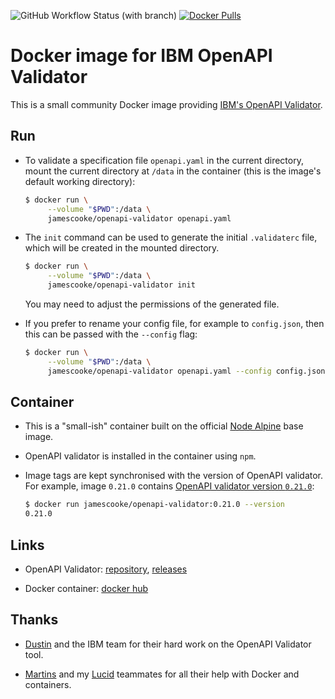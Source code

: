 ![GitHub Workflow Status (with branch)](https://img.shields.io/github/actions/workflow/status/jamescooke/openapi-validator-docker/build_test_tag.yml?branch=master&style=for-the-badge)
[![Docker Pulls](https://img.shields.io/docker/pulls/jamescooke/openapi-validator?style=for-the-badge)](https://hub.docker.com/r/jamescooke/openapi-validator)


# Docker image for IBM OpenAPI Validator

This is a small community Docker image providing [IBM's
OpenAPI Validator](https://github.com/IBM/openapi-validator/).

## Run

* To validate a specification file `openapi.yaml` in the current directory,
  mount the current directory at `/data` in the container (this is the image's
  default working directory):

  ```sh
  $ docker run \
       --volume "$PWD":/data \
       jamescooke/openapi-validator openapi.yaml
  ```

* The `init` command can be used to generate the initial `.validaterc` file,
  which will be created in the mounted directory.

  ```sh
  $ docker run \
       --volume "$PWD":/data \
       jamescooke/openapi-validator init
  ```

  You may need to adjust the permissions of the generated file.

* If you prefer to rename your config file, for example to `config.json`, then
  this can be passed with the `--config` flag:

  ```sh
  $ docker run \
       --volume "$PWD":/data \
       jamescooke/openapi-validator openapi.yaml --config config.json
  ```

## Container

* This is a "small-ish" container built on the official [Node
  Alpine](https://hub.docker.com/_/node/) base image.

* OpenAPI validator is installed in the container using `npm`.

* Image tags are kept synchronised with the version of OpenAPI validator. For
  example, image `0.21.0` contains [OpenAPI validator version
  `0.21.0`](https://github.com/IBM/openapi-validator/releases/tag/v0.21.0):

  ```sh
  $ docker run jamescooke/openapi-validator:0.21.0 --version
  0.21.0
  ```

## Links

* OpenAPI Validator:
    [repository](https://github.com/IBM/openapi-validator/),
    [releases](https://github.com/IBM/openapi-validator/releases)

* Docker container: [docker
    hub](https://hub.docker.com/r/jamescooke/openapi-validator)

## Thanks

* [Dustin](https://github.com/dpopp07) and the IBM team for their hard work on
    the OpenAPI Validator tool.

* [Martins](https://github.com/martinsirbe) and my
    [Lucid](https://github.com/lucidhq) teammates for all their help with
    Docker and containers.
